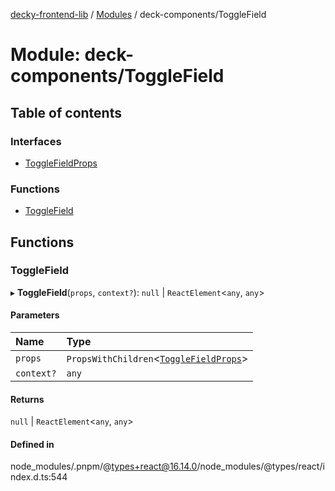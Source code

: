 [decky-frontend-lib](../README.md) / [Modules](../modules.md) / deck-components/ToggleField

# Module: deck-components/ToggleField

## Table of contents

### Interfaces

- [ToggleFieldProps](../interfaces/deck_components_ToggleField.ToggleFieldProps.md)

### Functions

- [ToggleField](deck_components_ToggleField.md#togglefield)

## Functions

### ToggleField

▸ **ToggleField**(`props`, `context?`): ``null`` \| `ReactElement`<`any`, `any`\>

#### Parameters

| Name | Type |
| :------ | :------ |
| `props` | `PropsWithChildren`<[`ToggleFieldProps`](../interfaces/deck_components_ToggleField.ToggleFieldProps.md)\> |
| `context?` | `any` |

#### Returns

``null`` \| `ReactElement`<`any`, `any`\>

#### Defined in

node_modules/.pnpm/@types+react@16.14.0/node_modules/@types/react/index.d.ts:544
